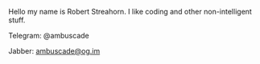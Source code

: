 Hello my name is Robert Streahorn. I like coding and other non-intelligent stuff.

Telegram: @ambuscade

Jabber: ambuscade@og.im
